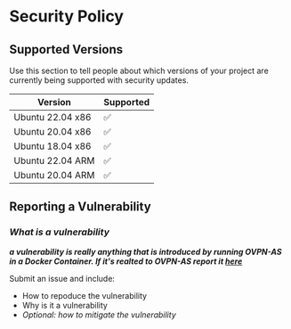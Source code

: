 # Security Policy

## Supported Versions

Use this section to tell people about which versions of your project are
currently being supported with security updates.

|       Version      |      Supported     |
| ------------------ | ------------------ |
| Ubuntu 22.04 x86   | :white_check_mark: |
| Ubuntu 20.04 x86   | :white_check_mark: |
| Ubuntu 18.04 x86   | :white_check_mark: |
| Ubuntu 22.04 ARM   | :white_check_mark: |
| Ubuntu 20.04 ARM   | :white_check_mark: |

## Reporting a Vulnerability
### *What is a vulnerability*
***a vulnerability is really anything that is introduced by running OVPN-AS in a Docker Container. If it's realted to OVPN-AS report it [here](https://support.openvpn.com/hc/en-us/requests/new)***

Submit an issue and include:
- How to repoduce the vulnerability
- Why is it a vulnerability
- *Optional: how to mitigate the vulnerability*

